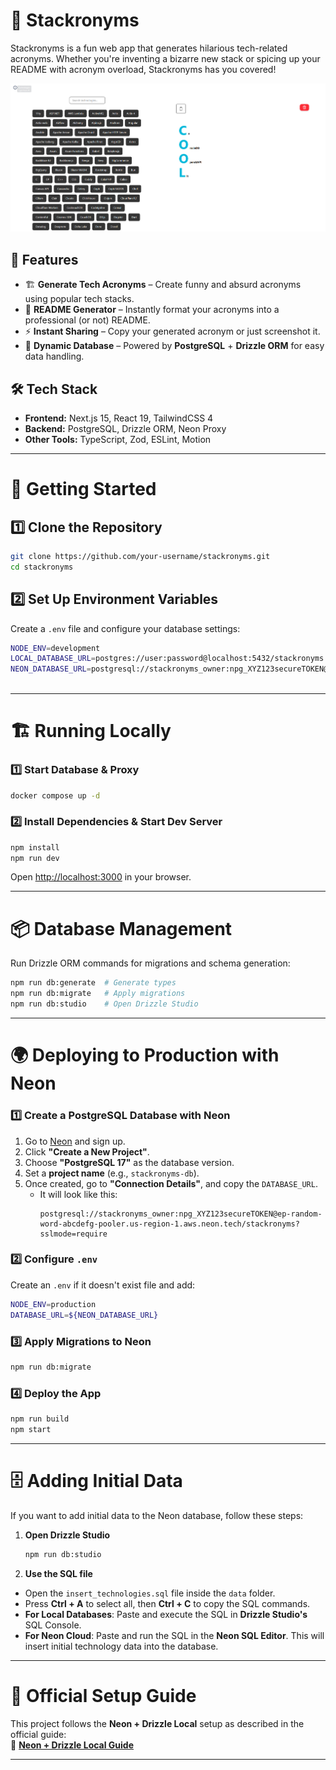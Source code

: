 # 🚀 Stackronyms

Stackronyms is a fun web app that generates hilarious tech-related acronyms. Whether you're inventing a bizarre new stack or spicing up your README with acronym overload, Stackronyms has you covered!

![Stackronyms Screenshot](./public/showcase.png)


## 🎉 Features
- 🏗️ **Generate Tech Acronyms** – Create funny and absurd acronyms using popular tech stacks.
- 📜 **README Generator** – Instantly format your acronyms into a professional (or not) README.
- ⚡ **Instant Sharing** – Copy your generated acronym or just screenshot it.
- 🔄 **Dynamic Database** – Powered by **PostgreSQL** + **Drizzle ORM** for easy data handling.

## 🛠️ Tech Stack
- **Frontend:** Next.js 15, React 19, TailwindCSS 4
- **Backend:** PostgreSQL, Drizzle ORM, Neon Proxy
- **Other Tools:** TypeScript, Zod, ESLint, Motion

---

# 🚀 Getting Started

## 1️⃣ Clone the Repository
```sh
git clone https://github.com/your-username/stackronyms.git  
cd stackronyms  
```  

## 2️⃣ Set Up Environment Variables
Create a `.env` file and configure your database settings:
```sh
NODE_ENV=development  
LOCAL_DATABASE_URL=postgres://user:password@localhost:5432/stackronyms  
NEON_DATABASE_URL=postgresql://stackronyms_owner:npg_XYZ123secureTOKEN@ep-random-word-abcdefg-pooler.us-region-1.aws.neon.tech/stackronyms?sslmode=require
  
```  

---

# 🏗️ Running Locally

### 1️⃣ Start Database & Proxy
```sh
docker compose up -d  
```  

### 2️⃣ Install Dependencies & Start Dev Server
```sh
npm install  
npm run dev  
```  

Open [http://localhost:3000](http://localhost:3000) in your browser.

---

# 📦 Database Management

Run Drizzle ORM commands for migrations and schema generation:

```sh
npm run db:generate  # Generate types  
npm run db:migrate   # Apply migrations  
npm run db:studio    # Open Drizzle Studio  
```  

---

# 🌍 Deploying to Production with Neon

### 1️⃣ Create a PostgreSQL Database with Neon

1. Go to [Neon](https://neon.tech) and sign up.
2. Click **"Create a New Project"**.
3. Choose **"PostgreSQL 17"** as the database version.
4. Set a **project name** (e.g., `stackronyms-db`).
5. Once created, go to **"Connection Details"**, and copy the `DATABASE_URL`.
    - It will look like this:
      ```
      postgresql://stackronyms_owner:npg_XYZ123secureTOKEN@ep-random-word-abcdefg-pooler.us-region-1.aws.neon.tech/stackronyms?sslmode=require
      ```

### 2️⃣ Configure `.env`
Create an `.env` if it doesn't exist file and add:
```sh
NODE_ENV=production  
DATABASE_URL=${NEON_DATABASE_URL}  
```  

### 3️⃣ Apply Migrations to Neon
```sh
npm run db:migrate  
```  

### 4️⃣ Deploy the App
```sh
npm run build  
npm start  
```

---

# 🗄️ Adding Initial Data

If you want to add initial data to the Neon database, follow these steps:

1. **Open Drizzle Studio**
   ```sh
   npm run db:studio
   ```
2. **Use the SQL file**
- Open the `insert_technologies.sql` file inside the `data` folder.
- Press **Ctrl + A** to select all, then **Ctrl + C** to copy the SQL commands.
- **For Local Databases**: Paste and execute the SQL in **Drizzle Studio's** SQL Console.
- **For Neon Cloud**: Paste and run the SQL in the **Neon SQL Editor**.
  This will insert initial technology data into the database.

---

# 📖 Official Setup Guide
This project follows the **Neon + Drizzle Local** setup as described in the official guide:  
🔗 **[Neon + Drizzle Local Guide](https://neon.tech/guides/drizzle-local-vercel)**

---